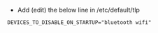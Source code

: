 * Add (edit) the below line in /etc/default/tlp
 ```
 DEVICES_TO_DISABLE_ON_STARTUP="bluetooth wifi"
 ```